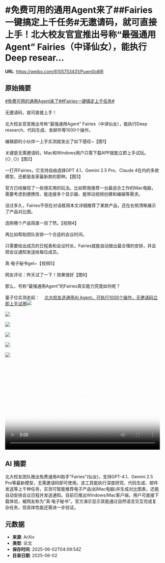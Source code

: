 # #免费可用的通用Agent来了##Fairies一键搞定上千任务#无邀请码，就可直接上手！北大校友官宣推出号称“最强通用Agent” Fairies（中译仙女），能执行Deep resear...

**URL**: https://weibo.com/6105753431/Puwn0o8lR

## 原始摘要

<a href="https://m.weibo.cn/search?containerid=231522type%3D1%26t%3D10%26q%3D%23%E5%85%8D%E8%B4%B9%E5%8F%AF%E7%94%A8%E7%9A%84%E9%80%9A%E7%94%A8Agent%E6%9D%A5%E4%BA%86%23&amp;extparam=%23%E5%85%8D%E8%B4%B9%E5%8F%AF%E7%94%A8%E7%9A%84%E9%80%9A%E7%94%A8Agent%E6%9D%A5%E4%BA%86%23" data-hide=""><span class="surl-text">#免费可用的通用Agent来了#</span></a><a href="https://m.weibo.cn/search?containerid=231522type%3D1%26t%3D10%26q%3D%23Fairies%E4%B8%80%E9%94%AE%E6%90%9E%E5%AE%9A%E4%B8%8A%E5%8D%83%E4%BB%BB%E5%8A%A1%23&amp;extparam=%23Fairies%E4%B8%80%E9%94%AE%E6%90%9E%E5%AE%9A%E4%B8%8A%E5%8D%83%E4%BB%BB%E5%8A%A1%23" data-hide=""><span class="surl-text">#Fairies一键搞定上千任务#</span></a><br><br>无邀请码，就可直接上手！<br><br>北大校友官宣推出号称“最强通用Agent”&nbsp;Fairies（中译仙女），能执行Deep research、代码生成、发邮件等1000个操作。<br><br>编辑部的小伙伴一上手实测就发出了如下感叹~【图1】<br><br>关键是无需邀请码，Mac和Windows用户只需下载APP就能立即上手试玩。(⊙ˍ⊙)【图2】<br><br>一打开Fairies，它支持自由选择GPT 4.1、Gemini 2.5 Pro、Claude 4在内的多款模型，还都是各家最新款的那种。【图3】<br><br>官方已经展现了一些很实用的玩法。比如帮我推荐一台最适合工作的Mac电脑，需要考虑到便携性、能连接多个显示器、能带动视频创建和编辑等需求。<br><br>没过多久，Fairies不但在对话框用本文详细推荐了某款产品，还在右侧清晰展示了产品对比图。<br><br>选购哪个产品简直一目了然。【视频4】<br><br>再比如帮助团队安排一个合适的会议时间。<br><br>只需要给出成员的日程表和会议时长，Fairies就能自动做出最合理的安排，并且把会议通知发送给每位成员。<br><br>真·电子秘书get~【视频5】<br><br>网友评论：昨天试了一下！效果很好【图6】<br><br>那么，号称“最强通用Agent”的Fairies真实能力究竟如何呢？<br><br>量子位实测走起：<a href="https://weibo.cn/sinaurl?u=https%3A%2F%2Fmp.weixin.qq.com%2Fs%2F69ushfXTi4KCG8Wl8c_P5w" data-hide=""><span class="url-icon"><img style="width: 1rem;height: 1rem" src="https://h5.sinaimg.cn/upload/2015/09/25/3/timeline_card_small_web_default.png" referrerpolicy="no-referrer"></span><span class="surl-text">北大校友造通用AI Agent，可执行1000个操作，无邀请码立即上手试用</span></a><img style="" src="https://tvax3.sinaimg.cn/large/006Fd7o3ly1i1zucoi73ej30fk04wmx2.jpg" referrerpolicy="no-referrer"><br><br><img style="" src="https://tvax1.sinaimg.cn/large/006Fd7o3ly1i1zuconuarj30fk0h20xl.jpg" referrerpolicy="no-referrer"><br><br><img style="" src="https://tvax4.sinaimg.cn/large/006Fd7o3ly1i1zucolortj30fk0d775y.jpg" referrerpolicy="no-referrer"><br><br><img style="" src="https://tvax2.sinaimg.cn/large/006Fd7o3ly1i1zuek4baxj31a40u00uf.jpg" referrerpolicy="no-referrer"><br><br><img style="" src="https://tvax3.sinaimg.cn/large/006Fd7o3ly1i1zueo7338j31a00u0mza.jpg" referrerpolicy="no-referrer"><br><br><img style="" src="https://tvax3.sinaimg.cn/large/006Fd7o3ly1i1zucokhfvj30fk03iwez.jpg" referrerpolicy="no-referrer"><br><br><br clear="both"><div style="clear: both"></div><video controls="controls" poster="https://tvax4.sinaimg.cn/orj480/006Fd7o3ly1i1zuekk7cpj31a40u00uf.jpg" style="width: 100%"><source src="https://f.video.weibocdn.com/o0/AHts1Rxglx08oHtLeKfm010412003C1j0E010.mp4?label=mp4_720p&amp;template=1104x720.25.0&amp;ori=0&amp;ps=1CwnkDw1GXwCQx&amp;Expires=1748840827&amp;ssig=RBFLbdlWOP&amp;KID=unistore,video"><source src="https://f.video.weibocdn.com/o0/hHxpt0T9lx08oHtKVpG0010412001NXp0E010.mp4?label=mp4_hd&amp;template=736x480.25.0&amp;ori=0&amp;ps=1CwnkDw1GXwCQx&amp;Expires=1748840827&amp;ssig=G1W%2FzI7WJ8&amp;KID=unistore,video"><source src="https://f.video.weibocdn.com/o0/pJplTcSYlx08oHtKQmjm01041200180S0E010.mp4?label=mp4_ld&amp;template=552x360.25.0&amp;ori=0&amp;ps=1CwnkDw1GXwCQx&amp;Expires=1748840827&amp;ssig=i6KZ7fonuf&amp;KID=unistore,video"><p>视频无法显示，请前往<a href="https://video.weibo.com/show?fid=1034%3A5172742257836121" target="_blank" rel="noopener noreferrer">微博视频</a>观看。</p></video>

## AI 摘要

北大校友团队推出免费通用AI助手"Fairies"(仙女)，支持GPT-4.1、Gemini 2.5 Pro等最新模型，无需邀请码即可使用。该工具能执行深度研究、代码生成、邮件发送等上千种任务，实测可智能推荐电子产品(如Mac电脑)并生成对比图表，还能自动安排会议日程并发送通知。目前已推出Windows/Mac客户端，用户可直接下载体验，被网友称为"真·电子秘书"。官方演示显示其能通过自然语言交互完成复杂任务，但具体性能还需进一步验证。

## 元数据

- **来源**: ArXiv
- **类型**: 论文
- **保存时间**: 2025-06-02T04:09:54Z
- **目录日期**: 2025-06-02
